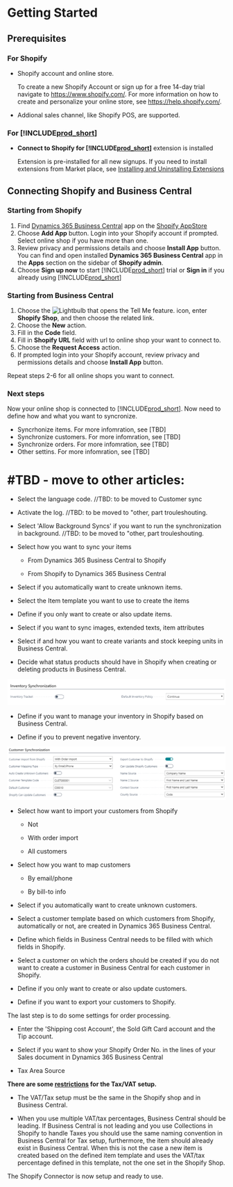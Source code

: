 ﻿---
title: 
description: 
ms.date: 03/21/2022
ms.topic: article
ms.service: dynamics365-business-central
author: AndreiPanko
ms.author: andreipa
manager: 
---

# Getting Started

## Prerequisites
### For Shopify
- Shopify account and online store.

  To create a new Shopify Account or sign up for a free 14-day trial navigate to https://www.shopify.com/. For more information on how to create and personalize your online store, see https://help.shopify.com/.
  
- Addional sales channel, like Shopify POS, are supported.

### For [!INCLUDE[prod_short](../includes/prod_short.md)]
- **Connect to Shopify for [!INCLUDE[prod_short](../includes/prod_short.md)]** extension is installed

  Extension is pre-installed for all new signups. If you need to install extensions from Market place, see [Installing and Uninstalling Extensions](../ui-extensions-install-uninstall.md#install)

## Connecting Shopify and Business Central
### Starting from Shopify
1. Find [Dynamics 365 Business Central](https://fwlink?=TDB) app on the [Shopify AppStore](https://apps.shopify.com/)
2. Choose **Add App** button. Login into your Shopify account if prompted. Select online shop if you have more than one.
3. Review privacy and permissions details and choose **Install App** button.
  You can find and open installed **Dynamics 365 Business Central** app in the **Apps** section on the sidebar of **Shopify admin**.
4. Choose **Sign up now** to start [!INCLUDE[prod_short](../includes/prod_short.md)] trial or **Sign in** if you already using [!INCLUDE[prod_short](../includes/prod_short.md)]


### Starting from Business Central
1. Choose the ![Lightbulb that opens the Tell Me feature.](media/ui-search/search_small.png "Tell me what you want to do") icon, enter **Shopify Shop**, and then choose the related link.
2. Choose the **New** action.  
3. Fill in the **Code** field.  
4. Fill in **Shopify URL** field with url to online shop your want to connect to.
5. Choose the **Request Access** action.
6. If prompted login into your Shopify account, review privacy and permissions details and choose **Install App** button.
 
Repeat steps 2-6 for all online shops you want to connect.

### Next steps
Now your online shop is connected to [!INCLUDE[prod_short](../includes/prod_short.md)]. Now need to define how and what you want to syncronize.
- Syncrhonize items. For more infomration, see [TBD]
- Synchronize customers. For more infomration, see [TBD]
- Synchronize orders. For more infomration, see [TBD]
- Other settins. For more infomration, see [TBD]

#TBD - move to other articles:
====================

-   Select the language code.   //TBD: to be moved to Customer sync

-   Activate the log.   //TBD: to be moved to "other, part trouleshouting. 

-   Select 'Allow Background Syncs' if you want to run the synchronization in background.    //TBD: to be moved to "other, part trouleshouting. 




-   Select how you want to sync your items

    -   From Dynamics 365 Business Central to Shopify

    -   From Shopify to Dynamics 365 Business Central

-   Select if you automatically want to create unknown items.

-   Select the Item template you want to use to create the items

-   Define if you only want to create or also update items.

-   Select if you want to sync images, extended texts, item attributes

-   Select if and how you want to create variants and stock keeping units in Business Central.

-   Decide what status products should have in Shopify when creating or deleting products in Business Central.

![](media/image21.png)

-   Define if you want to manage your inventory in Shopify based on Business Central.

-   Define if you to prevent negative inventory.

![](media/image22.png)

-   Select how want to import your customers from Shopify

    -   Not

    -   With order import

    -   All customers

-   Select how you want to map customers

    -   By email/phone

    -   By bill-to info

-   Select if you automatically want to create unknown customers.

-   Select a customer template based on which customers from Shopify, automatically or not, are created in Dynamics 365 Business Central.

-   Define which fields in Business Central needs to be filled with which fields in Shopify.

-   Select a customer on which the orders should be created if you do not want to create a customer in Business Central for each customer in Shopify.

-   Define if you only want to create or also update customers.

-   Define if you want to export your customers to Shopify.


The last step is to do some settings for order processing.

-   Enter the 'Shipping cost Account', the Sold Gift Card account and the Tip account.

-   Select if you want to show your Shopify Order No. in the lines of your Sales document in Dynamics 365 Business Central

-   Tax Area Source

**There are some <u>restrictions</u> for the Tax/VAT setup.**

-   The VAT/Tax setup must be the same in the Shopify shop and in Business Central.

-   When you use multiple VAT/tax percentages, Business Central should be leading. If Business Central is not leading and you use Collections in Shopify to handle Taxes you should use the same naming convention in Business Central for Tax setup, furthermore, the item should already exist in Business Central. When this is not the case a new item is created based on the defined item template and uses the VAT/tax percentage defined in this template, not the one set in the Shopify Shop.

The Shopify Connector is now setup and ready to use.

